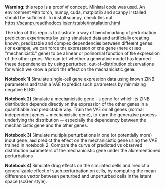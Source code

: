 **Warning**: this repo is a proof of concept. Minimal code was used. An environment with torch, numpy, cuda, matplotlib and scanpy installed should be sufficient.
To install scanpy, check this out https://scanpy.readthedocs.io/en/stable/installation.html

The idea of this repo is to illustrate a way of benchmarking of perturbation prediction experiments by using simulated data and artificially creating known, predictable and complex dependencies between different genes. For example, we can force the expression of one gene (here called "mechanicistic" gene) to be a linear or polinomial function of the expression of the other genes. We can tell whether a generative model has learned these dependencies by using perturbed, out-of-distribution observations for which we know a priori the effect on the mechanicistic gene.

**Notebook 1)** Simulate single-cell gene expression data using known ZINB parameters and train a VAE to predict such parameters by minimizing negative ELBO.

**Notebook 2)** Simulate a mechanicistic gene - a gene for which its ZINB distribution depends directly on the expression of the other genes in a quantifiable and predictable way. Train the VAE on all genes (normal independent genes + mechanicistic gene), to learn the generative process underlying the distribution -- especially the dependency between the mechanicistic gene and the other genes.

**Notebook 3)** Simulate multiple perturbations in one (or potentially more) input gene, and predict the effect on the mechanicistic gene using the VAE trained in notebook 2. Compare the curve of predicted vs observed distribution parameters of the mechanicistic gene under the aforementioned perturbations.

**Notebook 4)** Simulate drug effects on the simulated cells and predict a generalizable effect of such perturbation on cells, by computing the mean difference vector between perturbed and unperturbed cells in the latent space (scGen style).
